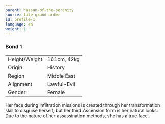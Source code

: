 ```yaml
---
parent: hassan-of-the-serenity
source: fate-grand-order
id: profile-1
language: en
weight: 1
---
```


### Bond 1

<table>
  <tr><td>Height/Weight</td><td>161cm, 42kg</td></tr>
  <tr><td>Origin</td><td>History</td></tr>
  <tr><td>Region</td><td>Middle East</td></tr>
  <tr><td>Alignment</td><td>Lawful-Evil</td></tr>
  <tr><td>Gender</td><td>Female</td></tr>
</table>

Her face during infiltration missions is created through her transformation skill to disguise herself, but her third Ascension form is her natural looks. Due to the nature of her assassination methods, she has a true face.
